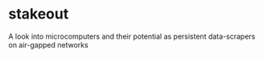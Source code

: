# stakeout
A look into microcomputers and their potential as persistent data-scrapers on air-gapped networks
